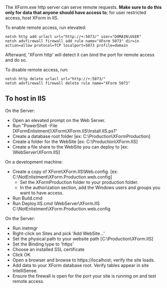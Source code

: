 The XForm.exe http server can serve remote requests.
**Make sure to do this only for data that anyone should have access to**; for user restricted access, host XForm in IIS.

To enable remote access, run elevated:

    netsh http add urlacl url="http://+:5073/" user="DOMAIN\USER"
    netsh advfirewall firewall add rule name="XForm 5073" dir=in action=allow protocol=TCP localport=5073 profile=domain

Afterward, 'XForm http' will detect it can bind the port for remote access and do so.

To disable remote access, run:

    netsh http delete urlacl url="http://+:5073/"
    netsh advfirewall firewall delete rule name="XForm 5073"


## To host in IIS

On the Server:
  - Open an elevated prompt on the Web Server.
  - Run "PowerShell -File [XFormEnlistment]\XForm\XForm.IIS\Install.IIS.ps1"
  - Create a database root folder [ex: C:\Production\XFormProduction]
  - Create a folder for the WebSite [ex: C:\Production\XForm.IIS]
  - Create a file share to the WebSite you can deploy to [ex: \\WebServer\XForm.IIS]

On a development machine:
  - Create a copy of XForm\XForm.IIS\Web.config. [ex: C:\NotEnlistment\XForm.Production.web.config]
     - Set the XFormProduction folder to your production folder.
     - In the authorization section, add the Windows users and groups you want to have access.
  - Run Build.cmd
  - Run Deploy.IIS.cmd \\WebServer\XForm.IIS C:\NotEnlistment\XForm.Production.web.config

On the Server:
  - Run inetmgr
  - Right-click on Sites and pick 'Add WebSite...'
  - Set the physical path to your website path [C:\Production\XForm.IIS]
  - Set the Binding type to 'https'
  - Choose an installed SSL certificate
  - Click OK
  - Open a browser and browse to https://localhost; verify the site loads.
  - Add data to your XForm database root. Verify tables appear in site IntelliSense.
  - Ensure the firewall is open for the port your site is running on and test remote access.
